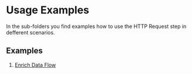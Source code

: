 # Usage Examples

In the sub-folders you find examples how to use the HTTP Request step in defferent scenarios. 

## Examples 

1. [Enrich Data Flow](../extras/EnrichDataFlow)

